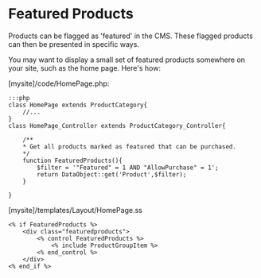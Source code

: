 # Featured Products

Products can be flagged as 'featured' in the CMS. These flagged products can then be presented in specific ways.

You may want to display a small set of featured products somewhere on your site, such as the home page. Here's how:

[mysite]/code/HomePage.php:

	:::php
	class HomePage extends ProductCategory{
		//...
	}
	class HomePage_Controller extends ProductCategory_Controller{
		
		/**
		* Get all products marked as featured that can be purchased.
		*/
		function FeaturedProducts(){
			$filter = '"Featured" = 1 AND "AllowPurchase" = 1';
			return DataObject::get('Product',$filter);
		}
		
	}

[mysite]/templates/Layout/HomePage.ss

	<% if FeaturedProducts %>
		<div class="featuredproducts">
			<% control FeaturedProducts %>
				<% include ProductGroupItem %>
			<% end_control %>
		</div>
	<% end_if %>
